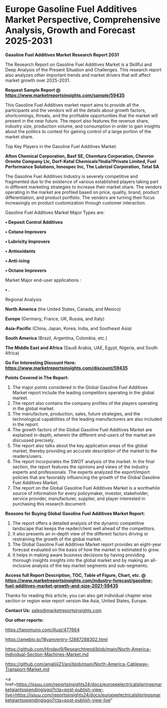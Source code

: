  # Europe Gasoline Fuel Additives Market Perspective, Comprehensive Analysis, Growth and Forecast 2025-2031

<strong>Gasoline Fuel Additives Market Research Report 2031</strong>

The Research Report on Gasoline Fuel Additives Market is a Skillful and Deep Analysis of the Present Situation and Challenges. This research report also analyzes other important trends and market drivers that will affect market growth over 2025-2031.

<strong>Request Sample Report @ <a href=https://www.marketreportsinsights.com/sample/59435>https://www.marketreportsinsights.com/sample/59435</a></strong>

This Gasoline Fuel Additives market report aims to provide all the participants and the vendors will all the details about growth factors, shortcomings, threats, and the profitable opportunities that the market will present in the near future. The report also features the revenue share, industry size, production volume, and consumption in order to gain insights about the politics to contest for gaining control of a large portion of the market share.

Top Key Players in the Gasoline Fuel Additives Market:

<strong>Afton Chemical Corporation, Basf SE, Chemtura Corporation, Chevron Oronite Company Llc, Dorf-Ketal Chemicals?India?Private Limited, Fuel Performance Solutions, Innospec Inc, The Lubrizol Corporation, Total SA</strong>

The Gasoline Fuel Additives Industry is severely competitive and fragmented due to the existence of various established players taking part in different marketing strategies to increase their market share. The vendors operating in the market are profiled based on price, quality, brand, product differentiation, and product portfolio. The vendors are turning their focus increasingly on product customization through customer interaction.

Gasoline Fuel Additives Market Major Types are:

<strong>• Deposit Control Additives

• Cetane Improvers

• Lubricity Improvers

• Antioxidants

• Anti-icing

• Octane Improvers</strong>

Market Major end-user applications :

<strong>• .</strong>

Regional Analysis

</u><strong><b>North America</b></strong> (the United States, Canada, and Mexico)

<strong><b>Europe </b></strong>(Germany, France, UK, Russia, and Italy)

<strong><b>Asia-Pacific</b></strong> (China, Japan, Korea, India, and Southeast Asia)

<strong><b>South America</b></strong> (Brazil, Argentina, Colombia, etc.)

<strong><b>The Middle East and Africa</b></strong> (Saudi Arabia, UAE, Egypt, Nigeria, and South Africa)

<strong>Go For Interesting Discount Here: <a href=https://www.marketreportsinsights.com/discount/59435>https://www.marketreportsinsights.com/discount/59435</a></strong>

<strong>Points Covered in The Report:</strong>
<ol>
  <li>The major points considered in the Global Gasoline Fuel Additives Market report include the leading competitors operating in the global market.</li>
  <li>The report also contains the company profiles of the players operating in the global market.</li>
  <li>The manufacture, production, sales, future strategies, and the technological capabilities of the leading manufacturers are also included in the report.</li>
  <li>The growth factors of the Global Gasoline Fuel Additives Market are explained in-depth, wherein the different end-users of the market are discussed precisely.</li>
  <li>The report also talks about the key application areas of the global market, thereby providing an accurate description of the market to the readers/users.</li>
  <li>The report incorporates the SWOT analysis of the market. In the final section, the report features the opinions and views of the industry experts and professionals. The experts analyzed the export/import policies that are favorably influencing the growth of the Global Gasoline Fuel Additives Market.</li>
  <li>The report on the Global Gasoline Fuel Additives Market is a worthwhile source of information for every policymaker, investor, stakeholder, service provider, manufacturer, supplier, and player interested in purchasing this research document.</li>
</ol>
<strong>Reasons for Buying Global Gasoline Fuel Additives Market Report:</strong>

<ol>
  <li>The report offers a detailed analysis of the dynamic competitive landscape that keeps the reader/client well ahead of the competitors.</li>
  <li>It also presents an in-depth view of the different factors driving or restraining the growth of the global market.</li>
  <li>The Global Gasoline Fuel Additives Market report provides an eight-year forecast evaluated on the basis of how the market is estimated to grow.</li>
  <li>It helps in making aware business decisions by having providing thorough insights insights into the global market and by making an all-inclusive analysis of the key market segments and sub-segments.</li>
</ol>
<strong>Access full Report Description, TOC, Table of Figure, Chart, etc. @ <a href=https://www.marketreportsinsights.com/industry-forecast/gasoline-fuel-additives-market-growth-and-size-2021-59435>https://www.marketreportsinsights.com/industry-forecast/gasoline-fuel-additives-market-growth-and-size-2021-59435</a></strong>


Thanks for reading this article; you can also get individual chapter wise section or region wise report version like Asia, United States, Europe.

<strong>Contact Us:</strong>
sales@marketreportsinsights.com

<strong>Our other reports:</strong>

<a href=https://tanomuno.com/illust/477664>https://tanomuno.com/illust/477664</a>

<a href=https://ameblo.jp/18yam/entry-12887288302.html>https://ameblo.jp/18yam/entry-12887288302.html</a>

<a href=https://github.com/Hindavi9/Researchtrend/blob/main/North-America-Individual-Section-Machines-Market.md>https://github.com/Hindavi9/Researchtrend/blob/main/North-America-Individual-Section-Machines-Market.md</a>

<a href=https://github.com/anjaliiii21/ani/blob/main/North-America-Cableway-Transport-Market.md>https://github.com/anjaliiii21/ani/blob/main/North-America-Cableway-Transport-Market.md</a>

<a href=https://issuu.com/reportsinsights24/docs/europeelectricalslipringsmarketgiantsspendingisgoi?cta=post-publish-view-live>https://issuu.com/reportsinsights24/docs/europeelectricalslipringsmarketgiantsspendingisgoi?cta=post-publish-view-live</a>"
